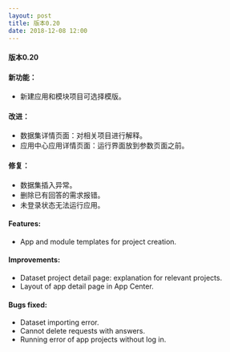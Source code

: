 ```yaml
---
layout: post
title: 版本0.20
date: 2018-12-08 12:00
---
```

#### 版本0.20
#### 新功能：
- 新建应用和模块项目可选择模版。

#### 改进：
- 数据集详情页面：对相关项目进行解释。
- 应用中心应用详情页面：运行界面放到参数页面之前。

#### 修复：
- 数据集插入异常。
- 删除已有回答的需求报错。
- 未登录状态无法运行应用。

#### Features:
- App and module templates for project creation.

#### Improvements:
- Dataset project detail page: explanation for relevant projects.
- Layout of app detail page in App Center.

#### Bugs fixed:
- Dataset importing error.
- Cannot delete requests with answers.
- Running error of app projects without log in.
